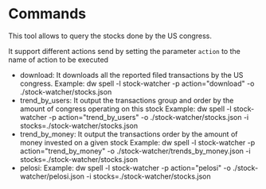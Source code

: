 # Commands

This tool allows to query the stocks done by the US congress. 


It support different actions send by setting the parameter `action` to the name of action to be executed

* download: It downloads all the reported filed transactions by the US congress. 
Example: dw spell -l stock-watcher -p action="download" -o ./stock-watcher/stocks.json   
* trend_by_users: It output the transactions group and order by the amount of congress operating on this stock
Example: dw spell -l stock-watcher -p action="trend_by_users" -o ./stock-watcher/stocks.json -i stocks=./stock-watcher/stocks.json
* trend_by_money: It output the transactions order by the amount of money invested on a given stock
Example: dw spell -l stock-watcher -p action="trend_by_money" -o ./stock-watcher/trends_by_money.json -i stocks=./stock-watcher/stocks.json
* pelosi: 
Example: dw spell -l stock-watcher -p action="pelosi" -o ./stock-watcher/pelosi.json -i stocks=./stock-watcher/stocks.json